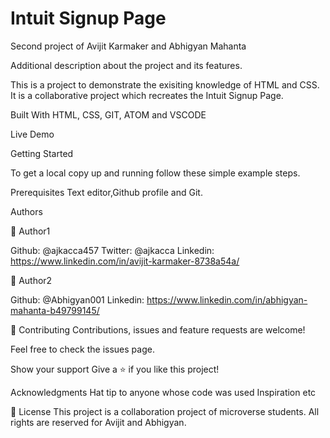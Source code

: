 # Intuit Signup Page

Second project of Avijit Karmaker and Abhigyan Mahanta

Additional description about the project and its features.

This is a project to demonstrate the exisiting knowledge of HTML and CSS. It is a collaborative project which recreates the Intuit Signup Page.

Built With HTML, CSS, GIT, ATOM and VSCODE

Live Demo 

Getting Started

To get a local copy up and running follow these simple example steps.

Prerequisites Text editor,Github profile and Git.

Authors

👤 Author1

Github: @ajkacca457 Twitter: @ajkacca Linkedin: https://www.linkedin.com/in/avijit-karmaker-8738a54a/

👤 Author2

Github: @Abhigyan001 Linkedin: https://www.linkedin.com/in/abhigyan-mahanta-b49799145/

🤝 Contributing Contributions, issues and feature requests are welcome!

Feel free to check the issues page.

Show your support Give a ⭐️ if you like this project!

Acknowledgments Hat tip to anyone whose code was used Inspiration etc

📝 License This project is a collaboration project of microverse students. All rights are reserved for Avijit and Abhigyan.

